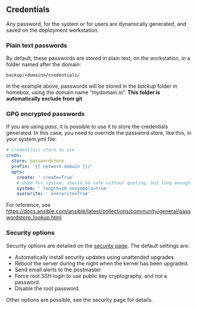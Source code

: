 ## Credentials

Any password, for the system or for users are dynamically generated, and saved on the deployment workstation.

### Plain text passwords

By default, these passwords are stored in plain text, on the workstation, in a folder named after the domain:

```
backup/<domain>/credentials/
```

In the example above, passwords will be stored in the _backup_ folder in homebox, using the domain name
“mydomain.io”. __This folder is automatically exclude from git__.


### GPG encrypted passwords

If you are using _pass_, it is possible to use it to store the credentials generated. In this case, you need to override
the password store, like this, in your system.yml file:

```yml
# Credentials store to use
creds:
  store: passwordstore
  prefix: '{{ network.domain }}/'
  opts:
    create: ' create=True'
    # Used for system, should be safe without quoting, but long enough to be secure
    system: ' length=16 nosymbols=true'
    overwrite: ' overwrite=True'
```

For reference, see https://docs.ansible.com/ansible/latest/collections/community/general/passwordstore_lookup.html

### Security options

Security options are detailed on the [security page](security-configuration.md).
The default settings are:

- Automatically install security updates using unattended upgrades.
- Reboot the server during the night when the kernel has been upgraded.
- Send email alerts to the postmaster.
- Force root SSH login to use public key cryptography, and not a password.
- Disable the root password.

Other options are possible, see the security page for details.
